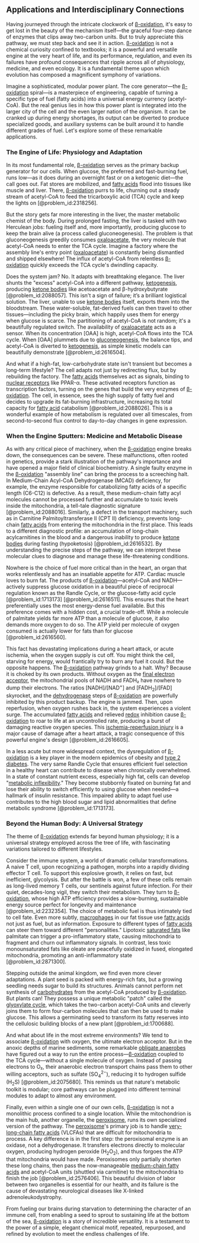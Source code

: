 ## Applications and Interdisciplinary Connections

Having journeyed through the intricate clockwork of [β-oxidation](@article_id:174311), it's easy to get lost in the beauty of the mechanism itself—the graceful four-step dance of enzymes that clips away two-carbon units. But to truly appreciate this pathway, we must step back and see it in action. [β-oxidation](@article_id:174311) is not a chemical curiosity confined to textbooks; it is a powerful and versatile engine at the very heart of life, and its performance, regulation, and even its failures have profound consequences that ripple across all of physiology, medicine, and even ecology. It is a fundamental theme upon which evolution has composed a magnificent symphony of variations.

Imagine a sophisticated, modular power plant. The core generator—the [β-oxidation](@article_id:174311) spiral—is a masterpiece of engineering, capable of turning a specific type of fuel (fatty acids) into a universal energy currency (acetyl-CoA). But the real genius lies in how this power plant is integrated into the larger city of the cell and the even larger nation of the organism. It can be cranked up during energy shortages, its output can be diverted to produce specialized goods, and auxiliary systems can be built around it to handle different grades of fuel. Let's explore some of these remarkable applications.

### The Engine of Life: Physiology and Adaptation

In its most fundamental role, [β-oxidation](@article_id:174311) serves as the primary backup generator for our cells. When glucose, the preferred and fast-burning fuel, runs low—as it does during an overnight fast or on a ketogenic diet—the call goes out. Fat stores are mobilized, and [fatty acids](@article_id:144920) flood into tissues like muscle and liver. There, [β-oxidation](@article_id:174311) purrs to life, churning out a steady stream of acetyl-CoA to feed the tricarboxylic acid (TCA) cycle and keep the lights on [@problem_id:2318256].

But the story gets far more interesting in the liver, the master metabolic chemist of the body. During prolonged fasting, the liver is tasked with two Herculean jobs: fueling itself and, more importantly, producing glucose to keep the brain alive (a process called gluconeogenesis). The problem is that gluconeogenesis greedily consumes [oxaloacetate](@article_id:171159), the very molecule that acetyl-CoA needs to enter the TCA cycle. Imagine a factory where the assembly line's entry point ([oxaloacetate](@article_id:171159)) is constantly being dismantled and shipped elsewhere! The influx of acetyl-CoA from relentless [β-oxidation](@article_id:174311) quickly exceeds the TCA cycle's dwindling capacity.

Does the system jam? No. It adapts with breathtaking elegance. The liver shunts the "excess" acetyl-CoA into a different pathway, [ketogenesis](@article_id:164827), producing [ketone bodies](@article_id:166605) like acetoacetate and β-hydroxybutyrate [@problem_id:2088057]. This isn't a sign of failure; it’s a brilliant logistical solution. The liver, unable to use [ketone bodies](@article_id:166605) itself, exports them into the bloodstream. These water-soluble, fat-derived fuels can then travel to other tissues—including the picky brain, which happily uses them for energy when glucose is scarce. The partitioning of acetyl-CoA is not random; it's a beautifully regulated switch. The availability of [oxaloacetate](@article_id:171159) acts as a sensor. When its concentration $[\text{OAA}]$ is high, acetyl-CoA flows into the TCA cycle. When $[\text{OAA}]$ plummets due to [gluconeogenesis](@article_id:155122), the balance tips, and acetyl-CoA is diverted to [ketogenesis](@article_id:164827), as simple kinetic models can beautifully demonstrate [@problem_id:2616504].

And what if a high-fat, low-carbohydrate state isn't transient but becomes a long-term lifestyle? The cell adapts not just by redirecting flux, but by rebuilding the factory. The [fatty acids](@article_id:144920) themselves act as signals, binding to [nuclear receptors](@article_id:141092) like PPAR-α. These activated receptors function as transcription factors, turning on the genes that build the very enzymes of [β-oxidation](@article_id:174311). The cell, in essence, sees the high supply of fatty fuel and decides to upgrade its fat-burning infrastructure, increasing its total capacity for [fatty acid](@article_id:152840) catabolism [@problem_id:2088026]. This is a wonderful example of how metabolism is regulated over all timescales, from second-to-second flux control to day-to-day changes in gene expression.

### When the Engine Sputters: Medicine and Metabolic Disease

As with any critical piece of machinery, when the [β-oxidation](@article_id:174311) engine breaks down, the consequences can be severe. These malfunctions, often rooted in genetics, provide a stark illustration of the pathway's importance and have opened a major field of clinical biochemistry. A single faulty enzyme in the [β-oxidation](@article_id:174311) "assembly line" can bring the process to a screeching halt. In Medium-Chain Acyl-CoA Dehydrogenase (MCAD) deficiency, for example, the enzyme responsible for catabolizing fatty acids of a specific length (C6-C12) is defective. As a result, these medium-chain fatty acyl molecules cannot be processed further and accumulate to toxic levels inside the mitochondria, a tell-tale diagnostic signature [@problem_id:2088016]. Similarly, a defect in the transport machinery, such as in Carnitine Palmitoyltransferase II (CPT II) deficiency, prevents long-chain [fatty acids](@article_id:144920) from entering the mitochondria in the first place. This leads to a different diagnostic profile: an accumulation of long-chain acylcarnitines in the blood and a dangerous inability to produce [ketone bodies](@article_id:166605) during fasting (hypoketosis) [@problem_id:2616532]. By understanding the precise steps of the pathway, we can interpret these molecular clues to diagnose and manage these life-threatening conditions.

Nowhere is the choice of fuel more critical than in the heart, an organ that works relentlessly and has an insatiable appetite for ATP. Cardiac muscle loves to burn fat. The products of [β-oxidation](@article_id:174311)—acetyl-CoA and NADH—actively suppress glucose oxidation in a beautiful piece of reciprocal regulation known as the Randle Cycle, or the glucose-fatty acid cycle [@problem_id:1713173] [@problem_id:2616511]. This ensures that the heart preferentially uses the most energy-dense fuel available. But this preference comes with a hidden cost, a crucial trade-off. While a molecule of palmitate yields far more ATP than a molecule of glucose, it also demands more oxygen to do so. The ATP yield per molecule of oxygen consumed is actually lower for fats than for glucose [@problem_id:2616560].

This fact has devastating implications during a heart attack, or acute ischemia, when the oxygen supply is cut off. You might think the cell, starving for energy, would frantically try to burn any fuel it could. But the opposite happens. The [β-oxidation](@article_id:174311) pathway grinds to a halt. Why? Because it is choked by its own products. Without oxygen as the [final electron acceptor](@article_id:162184), the mitochondrial pools of NADH and FADH₂ have nowhere to dump their electrons. The ratios $[\text{NADH}]/[\text{NAD}^+]$ and $[\text{FADH}_2]/[\text{FAD}]$ skyrocket, and the [dehydrogenase](@article_id:185360) steps of [β-oxidation](@article_id:174311) are powerfully inhibited by this product backup. The engine is jammed. Then, upon reperfusion, when oxygen rushes back in, the system experiences a violent surge. The accumulated [fatty acids](@article_id:144920) and relieved [redox](@article_id:137952) inhibition cause [β-oxidation](@article_id:174311) to roar to life at an uncontrolled rate, producing a burst of damaging reactive oxygen species. This [ischemia-reperfusion injury](@article_id:175842) is a major cause of damage after a heart attack, a tragic consequence of this powerful engine's design [@problem_id:2616605].

In a less acute but more widespread context, the dysregulation of [β-oxidation](@article_id:174311) is a key player in the modern epidemics of obesity and [type 2 diabetes](@article_id:154386). The very same Randle Cycle that ensures efficient fuel selection in a healthy heart can contribute to disease when chronically overwhelmed. In a state of constant nutrient excess, especially high fat, cells can develop "[metabolic inflexibility](@article_id:154117)." They become stubbornly fixated on burning fat and lose their ability to switch efficiently to using glucose when needed—a hallmark of insulin resistance. This impaired ability to adapt fuel use contributes to the high blood sugar and lipid abnormalities that define metabolic syndrome [@problem_id:1713173].

### Beyond the Human Body: A Universal Strategy

The theme of [β-oxidation](@article_id:174311) extends far beyond human physiology; it is a universal strategy employed across the tree of life, with fascinating variations tailored to different lifestyles.

Consider the immune system, a world of dramatic cellular transformations. A naive T cell, upon recognizing a pathogen, morphs into a rapidly dividing effector T cell. To support this explosive growth, it relies on fast, but inefficient, glycolysis. But after the battle is won, a few of these cells remain as long-lived memory T cells, our sentinels against future infection. For their quiet, decades-long vigil, they switch their metabolism. They turn to [β-oxidation](@article_id:174311), whose high ATP efficiency provides a slow-burning, sustainable energy source perfect for longevity and maintenance [@problem_id:2232354]. The choice of metabolic fuel is thus intimately tied to cell fate. Even more subtly, [macrophages](@article_id:171588) in our fat tissue use [fatty acids](@article_id:144920) not just as fuel, but as information. Exposure to different types of [fatty acids](@article_id:144920) can steer them toward different "personalities." Lipotoxic [saturated fats](@article_id:169957) like palmitate can trigger a pro-inflammatory state, causing mitochondria to fragment and churn out inflammatory signals. In contrast, less toxic monounsaturated fats like oleate are peacefully oxidized in fused, elongated mitochondria, promoting an anti-inflammatory state [@problem_id:2871300].

Stepping outside the animal kingdom, we find even more clever adaptations. A plant seed is packed with energy-rich fats, but a growing seedling needs sugar to build its structures. Animals cannot perform net synthesis of [carbohydrates](@article_id:145923) from the acetyl-CoA produced by [β-oxidation](@article_id:174311). But plants can! They possess a unique metabolic "patch" called the [glyoxylate cycle](@article_id:164928), which takes the two-carbon acetyl-CoA units and cleverly joins them to form four-carbon molecules that can then be used to make glucose. This allows a germinating seed to transform its fatty reserves into the cellulosic building blocks of a new plant [@problem_id:1700688].

And what about life in the most extreme environments? We tend to associate [β-oxidation](@article_id:174311) with oxygen, the ultimate electron acceptor. But in the anoxic depths of marine sediments, some remarkable [obligate anaerobes](@article_id:163463) have figured out a way to run the entire process—[β-oxidation](@article_id:174311) coupled to the TCA cycle—without a single molecule of oxygen. Instead of passing electrons to O₂, their anaerobic electron transport chains pass them to other willing acceptors, such as sulfate ($\text{SO}_4^{2-}$), reducing it to hydrogen sulfide ($\text{H}_2\text{S}$) [@problem_id:2075680]. This reminds us that nature's metabolic toolkit is modular; core pathways can be plugged into different terminal modules to adapt to almost any environment.

Finally, even within a single one of our own cells, [β-oxidation](@article_id:174311) is not a monolithic process confined to a single location. While the mitochondrion is the main hub, another organelle, the [peroxisome](@article_id:138969), runs its own specialized version of the pathway. The [peroxisome](@article_id:138969)'s primary job is to handle [very-long-chain fatty acids](@article_id:144574) (VLCFAs) that are difficult for mitochondria to process. A key difference is in the first step: the peroxisomal enzyme is an oxidase, not a dehydrogenase. It transfers electrons directly to molecular oxygen, producing hydrogen peroxide ($\text{H}_2\text{O}_2$), and thus forgoes the ATP that mitochondria would have made. Peroxisomes only partially shorten these long chains, then pass the now-manageable [medium-chain fatty acids](@article_id:169322) and acetyl-CoA units (shuttled via carnitine) to the mitochondria to finish the job [@problem_id:2576406]. This beautiful division of labor between two organelles is essential for our health, and its failure is the cause of devastating neurological diseases like X-linked adrenoleukodystrophy.

From fueling our brains during starvation to determining the character of an immune cell, from enabling a seed to sprout to sustaining life at the bottom of the sea, [β-oxidation](@article_id:174311) is a story of incredible versatility. It is a testament to the power of a simple, elegant chemical motif, repeated, repurposed, and refined by evolution to meet the endless challenges of life.